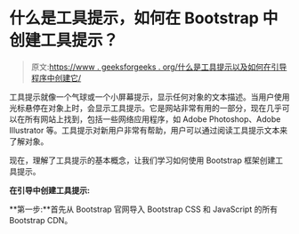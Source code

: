 # 什么是工具提示，如何在 Bootstrap 中创建工具提示？

> 原文:[https://www . geeksforgeeks . org/什么是工具提示以及如何在引导程序中创建它/](https://www.geeksforgeeks.org/what-is-a-tooltip-and-how-to-create-it-in-bootstrap/)

工具提示就像一个气球或一个小屏幕提示，显示任何对象的文本描述。当用户使用光标悬停在对象上时，会显示工具提示。它是网站非常有用的一部分，现在几乎可以在所有网站上找到，包括一些网络应用程序，如 Adobe Photoshop、Adobe Illustrator 等。工具提示对新用户非常有帮助，用户可以通过阅读工具提示文本来了解对象。

现在，理解了工具提示的基本概念，让我们学习如何使用 Bootstrap 框架创建工具提示。

**在引导中创建工具提示:**

**第一步:**首先从 Bootstrap 官网导入 Bootstrap CSS 和 JavaScript 的所有 Bootstrap CDN。

> <link href="”https://cdn.jsdelivr.net/npm/bootstrap@5.1.1/dist/css/bootstrap.min.css”" rel="”stylesheet”" integrity="”sha384-F3w7mX95PdgyTmZZMECAngseQB83DfGTowi0iMjiWaeVhAn4FJkqJByhZMI3AhiU”" crossorigin="”anonymous”">